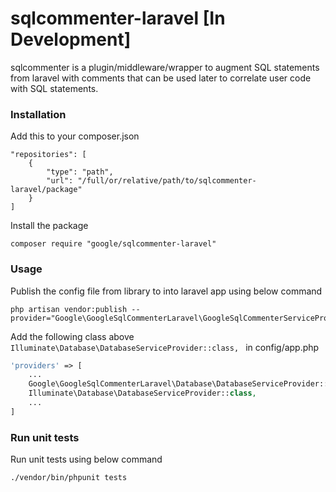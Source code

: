 # sqlcommenter-laravel [In Development]

sqlcommenter is a plugin/middleware/wrapper to augment SQL statements from laravel
with comments that can be used later to correlate user code with SQL statements.


### Installation

Add this to your composer.json
```shell
"repositories": [
    {
        "type": "path",
        "url": "/full/or/relative/path/to/sqlcommenter-laravel/package"
    }
]
```
Install the package
```shell
composer require "google/sqlcommenter-laravel"
```
### Usage

Publish the config file from library to into laravel app using below command

```shell
php artisan vendor:publish --provider="Google\GoogleSqlCommenterLaravel\GoogleSqlCommenterServiceProvider"

```

Add the following class above ``Illuminate\Database\DatabaseServiceProvider::class,
`` in config/app.php
```php
'providers' => [
    ...
    Google\GoogleSqlCommenterLaravel\Database\DatabaseServiceProvider::class,
    Illuminate\Database\DatabaseServiceProvider::class,
    ...
]
```
### Run unit tests

Run unit tests using below command
```shell
./vendor/bin/phpunit tests
```
